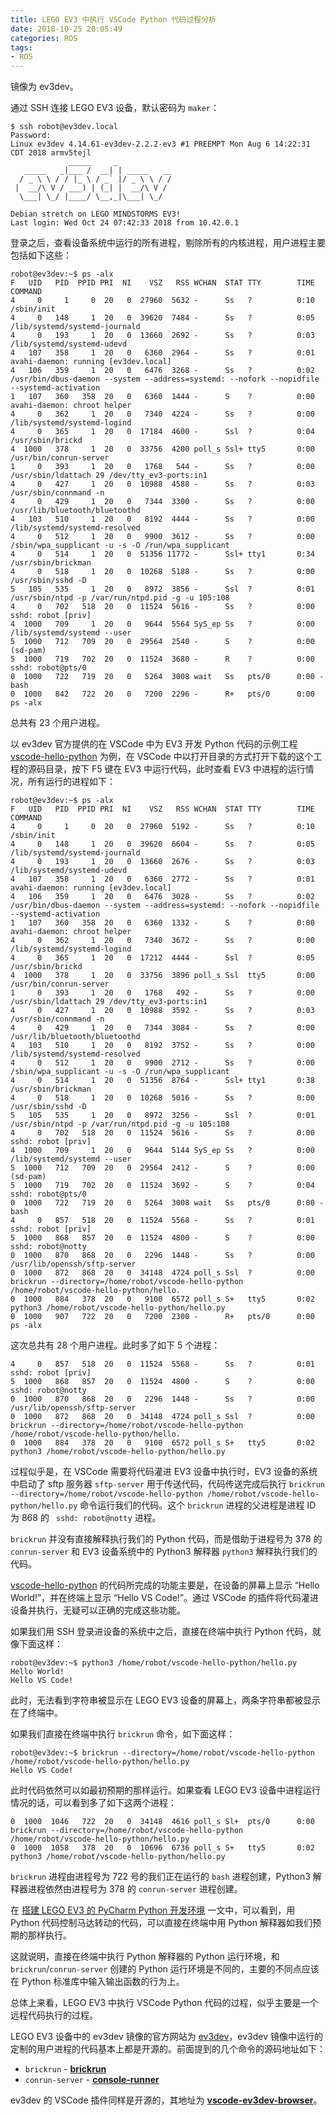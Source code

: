 ```yaml
---
title: LEGO EV3 中执行 VSCode Python 代码过程分析
date: 2018-10-25 20:05:49
categories: ROS
tags:
- ROS
---
```


镜像为 ev3dev。

通过 SSH 连接 LEGO EV3 设备，默认密码为 `maker`：
```
$ ssh robot@ev3dev.local
Password: 
Linux ev3dev 4.14.61-ev3dev-2.2.2-ev3 #1 PREEMPT Mon Aug 6 14:22:31 CDT 2018 armv5tejl
             _____     _
   _____   _|___ /  __| | _____   __
  / _ \ \ / / |_ \ / _` |/ _ \ \ / /
 |  __/\ V / ___) | (_| |  __/\ V /
  \___| \_/ |____/ \__,_|\___| \_/

Debian stretch on LEGO MINDSTORMS EV3!
Last login: Wed Oct 24 07:42:33 2018 from 10.42.0.1
```
<!--more-->
登录之后，查看设备系统中运行的所有进程，剔除所有的内核进程，用户进程主要包括如下这些：
```
robot@ev3dev:~$ ps -alx
F   UID   PID  PPID PRI  NI    VSZ   RSS WCHAN  STAT TTY        TIME COMMAND
4     0     1     0  20   0  27960  5632 -      Ss   ?          0:10 /sbin/init
4     0   148     1  20   0  39620  7484 -      Ss   ?          0:05 /lib/systemd/systemd-journald
4     0   193     1  20   0  13660  2692 -      Ss   ?          0:03 /lib/systemd/systemd-udevd
4   107   358     1  20   0   6360  2964 -      Ss   ?          0:01 avahi-daemon: running [ev3dev.local]
4   106   359     1  20   0   6476  3268 -      Ss   ?          0:02 /usr/bin/dbus-daemon --system --address=systemd: --nofork --nopidfile --systemd-activation
1   107   360   358  20   0   6360  1444 -      S    ?          0:00 avahi-daemon: chroot helper
4     0   362     1  20   0   7340  4224 -      Ss   ?          0:00 /lib/systemd/systemd-logind
4     0   365     1  20   0  17184  4600 -      Ssl  ?          0:04 /usr/sbin/brickd
4  1000   378     1  20   0  33756  4200 poll_s Ssl+ tty5       0:00 /usr/bin/conrun-server
1     0   393     1  20   0   1768   544 -      Ss   ?          0:00 /usr/sbin/ldattach 29 /dev/tty_ev3-ports:in1
4     0   427     1  20   0  10988  4588 -      Ss   ?          0:03 /usr/sbin/connmand -n
4     0   429     1  20   0   7344  3300 -      Ss   ?          0:00 /usr/lib/bluetooth/bluetoothd
4   103   510     1  20   0   8192  4444 -      Ss   ?          0:00 /lib/systemd/systemd-resolved
4     0   512     1  20   0   9900  3612 -      Ss   ?          0:00 /sbin/wpa_supplicant -u -s -O /run/wpa_supplicant
4     0   514     1  20   0  51356 11772 -      Ssl+ tty1       0:34 /usr/sbin/brickman
4     0   518     1  20   0  10268  5188 -      Ss   ?          0:00 /usr/sbin/sshd -D
5   105   535     1  20   0   8972  3856 -      Ssl  ?          0:01 /usr/sbin/ntpd -p /var/run/ntpd.pid -g -u 105:108
4     0   702   518  20   0  11524  5616 -      Ss   ?          0:00 sshd: robot [priv]
4  1000   709     1  20   0   9644  5564 SyS_ep Ss   ?          0:00 /lib/systemd/systemd --user
5  1000   712   709  20   0  29564  2540 -      S    ?          0:00 (sd-pam)
5  1000   719   702  20   0  11524  3680 -      R    ?          0:00 sshd: robot@pts/0
0  1000   722   719  20   0   5264  3008 wait   Ss   pts/0      0:00 -bash
0  1000   842   722  20   0   7200  2296 -      R+   pts/0      0:00 ps -alx
```

总共有 23 个用户进程。

以 ev3dev 官方提供的在 VSCode 中为 EV3 开发 Python 代码的示例工程 [vscode-hello-python](https://github.com/ev3dev/vscode-hello-python) 为例，在 VSCode 中以打开目录的方式打开下载的这个工程的源码目录，按下 F5 键在 EV3 中运行代码，此时查看 EV3 中进程的运行情况，所有运行的进程如下：
```
robot@ev3dev:~$ ps -alx
F   UID   PID  PPID PRI  NI    VSZ   RSS WCHAN  STAT TTY        TIME COMMAND
4     0     1     0  20   0  27960  5192 -      Ss   ?          0:10 /sbin/init
4     0   148     1  20   0  39620  6604 -      Ss   ?          0:05 /lib/systemd/systemd-journald
4     0   193     1  20   0  13660  2676 -      Ss   ?          0:03 /lib/systemd/systemd-udevd
4   107   358     1  20   0   6360  2772 -      Ss   ?          0:01 avahi-daemon: running [ev3dev.local]
4   106   359     1  20   0   6476  3028 -      Ss   ?          0:02 /usr/bin/dbus-daemon --system --address=systemd: --nofork --nopidfile --systemd-activation
1   107   360   358  20   0   6360  1332 -      S    ?          0:00 avahi-daemon: chroot helper
4     0   362     1  20   0   7340  3672 -      Ss   ?          0:00 /lib/systemd/systemd-logind
4     0   365     1  20   0  17212  4444 -      Ssl  ?          0:05 /usr/sbin/brickd
4  1000   378     1  20   0  33756  3896 poll_s Ssl  tty5       0:00 /usr/bin/conrun-server
1     0   393     1  20   0   1768   492 -      Ss   ?          0:00 /usr/sbin/ldattach 29 /dev/tty_ev3-ports:in1
4     0   427     1  20   0  10988  3592 -      Ss   ?          0:03 /usr/sbin/connmand -n
4     0   429     1  20   0   7344  3084 -      Ss   ?          0:00 /usr/lib/bluetooth/bluetoothd
4   103   510     1  20   0   8192  3752 -      Ss   ?          0:00 /lib/systemd/systemd-resolved
4     0   512     1  20   0   9900  2712 -      Ss   ?          0:00 /sbin/wpa_supplicant -u -s -O /run/wpa_supplicant
4     0   514     1  20   0  51356  8764 -      Ssl+ tty1       0:38 /usr/sbin/brickman
4     0   518     1  20   0  10268  5016 -      Ss   ?          0:00 /usr/sbin/sshd -D
5   105   535     1  20   0   8972  3256 -      Ssl  ?          0:01 /usr/sbin/ntpd -p /var/run/ntpd.pid -g -u 105:108
4     0   702   518  20   0  11524  5616 -      Ss   ?          0:00 sshd: robot [priv]
4  1000   709     1  20   0   9644  5144 SyS_ep Ss   ?          0:00 /lib/systemd/systemd --user
5  1000   712   709  20   0  29564  2412 -      S    ?          0:00 (sd-pam)
5  1000   719   702  20   0  11524  3692 -      S    ?          0:04 sshd: robot@pts/0
0  1000   722   719  20   0   5264  3008 wait   Ss   pts/0      0:00 -bash
4     0   857   518  20   0  11524  5568 -      Ss   ?          0:01 sshd: robot [priv]
5  1000   868   857  20   0  11524  4800 -      S    ?          0:00 sshd: robot@notty
0  1000   870   868  20   0   2296  1448 -      Ss   ?          0:00 /usr/lib/openssh/sftp-server
0  1000   872   868  20   0  34148  4724 poll_s Ssl  ?          0:00 brickrun --directory=/home/robot/vscode-hello-python /home/robot/vscode-hello-python/hello.
0  1000   884   378  20   0   9100  6572 poll_s S+   tty5       0:02 python3 /home/robot/vscode-hello-python/hello.py
0  1000   907   722  20   0   7200  2300 -      R+   pts/0      0:00 ps -alx
```

这次总共有 28 个用户进程。此时多了如下 5 个进程：
```
4     0   857   518  20   0  11524  5568 -      Ss   ?          0:01 sshd: robot [priv]
5  1000   868   857  20   0  11524  4800 -      S    ?          0:00 sshd: robot@notty
0  1000   870   868  20   0   2296  1448 -      Ss   ?          0:00 /usr/lib/openssh/sftp-server
0  1000   872   868  20   0  34148  4724 poll_s Ssl  ?          0:00 brickrun --directory=/home/robot/vscode-hello-python /home/robot/vscode-hello-python/hello.
0  1000   884   378  20   0   9100  6572 poll_s S+   tty5       0:02 python3 /home/robot/vscode-hello-python/hello.py
```

过程似乎是，在 VSCode 需要将代码灌进 EV3 设备中执行时，EV3 设备的系统中启动了 sftp 服务器 `sftp-server` 用于传送代码，代码传送完成后执行 `brickrun --directory=/home/robot/vscode-hello-python /home/robot/vscode-hello-python/hello.py` 命令运行我们的代码。这个 `brickrun` 进程的父进程是进程 ID 为 868 的 ` sshd: robot@notty` 进程。

`brickrun` 并没有直接解释执行我们的 Python 代码，而是借助于进程号为 378 的 `conrun-server` 和 EV3 设备系统中的 Python3 解释器 `python3` 解释执行我们的代码。

 [vscode-hello-python](https://github.com/ev3dev/vscode-hello-python) 的代码所完成的功能主要是，在设备的屏幕上显示 “Hello World!”，并在终端上显示 “Hello VS Code!”。通过 VSCode 的插件将代码灌进设备并执行，无疑可以正确的完成这些功能。

如果我们用 SSH 登录进设备的系统中之后，直接在终端中执行 Python 代码，就像下面这样：
```
robot@ev3dev:~$ python3 /home/robot/vscode-hello-python/hello.py
Hello World!
Hello VS Code!
```

此时，无法看到字符串被显示在 LEGO EV3 设备的屏幕上，两条字符串都被显示在了终端中。

如果我们直接在终端中执行 `brickrun` 命令，如下面这样：
```
robot@ev3dev:~$ brickrun --directory=/home/robot/vscode-hello-python /home/robot/vscode-hello-python/hello.py
Hello VS Code!
```

此时代码依然可以如最初预期的那样运行。如果查看 LEGO EV3 设备中进程运行情况的话，可以看到多了如下这两个进程：
```
0  1000  1046   722  20   0  34148  4616 poll_s Sl+  pts/0      0:00 brickrun --directory=/home/robot/vscode-hello-python /home/robot/vscode-hello-python/hello.py
0  1000  1058   378  20   0  10696  6736 poll_s S+   tty5       0:02 python3 /home/robot/vscode-hello-python/hello.py
```

`brickrun` 进程由进程号为 722 号的我们正在运行的 `bash` 进程创建，Python3 解释器进程依然由进程号为 378 的 `conrun-server` 进程创建。

在 [搭建 LEGO EV3 的 PyCharm Python 开发环境](https://www.wolfcstech.com/2018/10/24/setting-up-python-pycharm/) 一文中，可以看到，用 Python 代码控制马达转动的代码，可以直接在终端中用 Python 解释器如我们预期的那样执行。

这就说明，直接在终端中执行 Python 解释器的 Python 运行环境，和 `brickrun`/`conrun-server` 创建的 Python 运行环境是不同的，主要的不同点应该在 Python 标准库中输入输出函数的行为上。

总体上来看，LEGO EV3 中执行 VSCode Python 代码的过程，似乎主要是一个远程代码执行的过程。

LEGO EV3 设备中的 ev3dev 镜像的官方网站为 [ev3dev](https://www.ev3dev.org/)，ev3dev 镜像中运行的定制的用户进程的代码基本上都是开源的。前面提到的几个命令的源码地址如下：

 * `brickrun` - **[brickrun](https://github.com/ev3dev/brickrun)**
 * `conrun-server` - **[console-runner](https://github.com/ev3dev/console-runner)**

ev3dev 的 VSCode 插件同样是开源的，其地址为 **[vscode-ev3dev-browser](https://github.com/ev3dev/vscode-ev3dev-browser)**。



